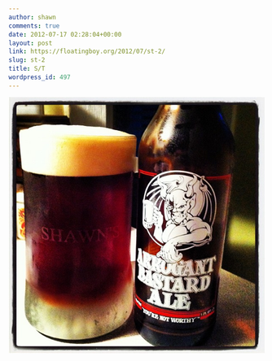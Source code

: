 ```yaml
---
author: shawn
comments: true
date: 2012-07-17 02:28:04+00:00
layout: post
link: https://floatingboy.org/2012/07/st-2/
slug: st-2
title: S/T
wordpress_id: 497
---
```


![](/assets/media/2012/07/28c5b486d13b11e1a2ab22000a1e87b3_7.jpg)
